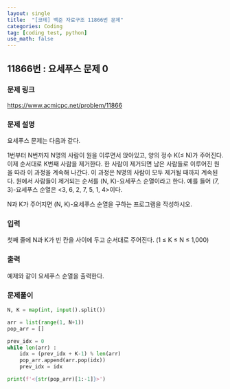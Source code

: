 ```yaml
---
layout: single
title:  "[코테] 백준 자료구조 11866번 문제"
categories: Coding
tag: [coding test, python]
use_math: false
---
```


## 11866번 : 요세푸스 문제 0
### 문제 링크
<https://www.acmicpc.net/problem/11866>

### 문제 설명
요세푸스 문제는 다음과 같다.

1번부터 N번까지 N명의 사람이 원을 이루면서 앉아있고, 양의 정수 K(≤ N)가 주어진다. 이제 순서대로 K번째 사람을 제거한다. 한 사람이 제거되면 남은 사람들로 이루어진 원을 따라 이 과정을 계속해 나간다. 이 과정은 N명의 사람이 모두 제거될 때까지 계속된다. 원에서 사람들이 제거되는 순서를 (N, K)-요세푸스 순열이라고 한다. 예를 들어 (7, 3)-요세푸스 순열은 <3, 6, 2, 7, 5, 1, 4>이다.

N과 K가 주어지면 (N, K)-요세푸스 순열을 구하는 프로그램을 작성하시오.

### 입력
첫째 줄에 N과 K가 빈 칸을 사이에 두고 순서대로 주어진다. (1 ≤ K ≤ N ≤ 1,000)

### 출력
예제와 같이 요세푸스 순열을 출력한다.

### 문제풀이


```python
N, K = map(int, input().split())

arr = list(range(1, N+1))
pop_arr = []

prev_idx = 0
while len(arr) :
    idx = (prev_idx + K-1) % len(arr)
    pop_arr.append(arr.pop(idx))
    prev_idx = idx

print(f'<{str(pop_arr)[1:-1]}>')
```
